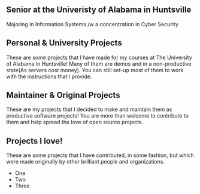 ## Senior at the Univeristy of Alabama in Huntsville
Majoring in Information Systems /w a concentration in Cyber Security

## Personal & University Projects 
These are some projects that I have made for my courses at The University of Alabama in Huntsville! Many of them are demos and in a non-productive state(As servers cost money). You can still set-up most of them to work with the instructions that I provide. 

## Maintainer & Original Projects
These are my projects that I decided to make and maintain them as productive software projects! You are more than welcome to contribute to them and help spread the love of open source projects. 

## Projects I love! 
These are some projects that I have contributed, in some fashion, but which were made originally by other brilliant people and organizations. 
- One
- Two 
- Three

